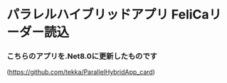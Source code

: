 パラレルハイブリッドアプリ FeliCaリーダー読込
===

### こちらのアプリを.Net8.0に更新したものです
(https://github.com/tekka/ParallelHybridApp_card)
